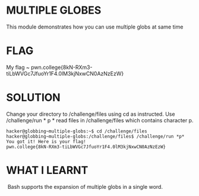 
# MULTIPLE GLOBES

This module demonstrates how you can use multiple globs at same time

# FLAG

My flag ~ pwn.college{8kN-RXm3-tiLbWVGc7JfuoYr1F4.0lM3kjNxwCN0AzNzEzW}

# SOLUTION

Change your directory to /challenge/files using cd as instructed. Use /challenge/run * p *  read files in /challenge/files which contains character p.

```
hacker@globbing~multiple-globs:~$ cd /challenge/files
hacker@globbing~multiple-globs:/challenge/files$ /challenge/run *p*
You got it! Here is your flag!
pwn.college{8kN-RXm3-tiLbWVGc7JfuoYr1F4.0lM3kjNxwCN0AzNzEzW}
```

# WHAT I LEARNT

 Bash supports the expansion of multiple globs in a single word.



